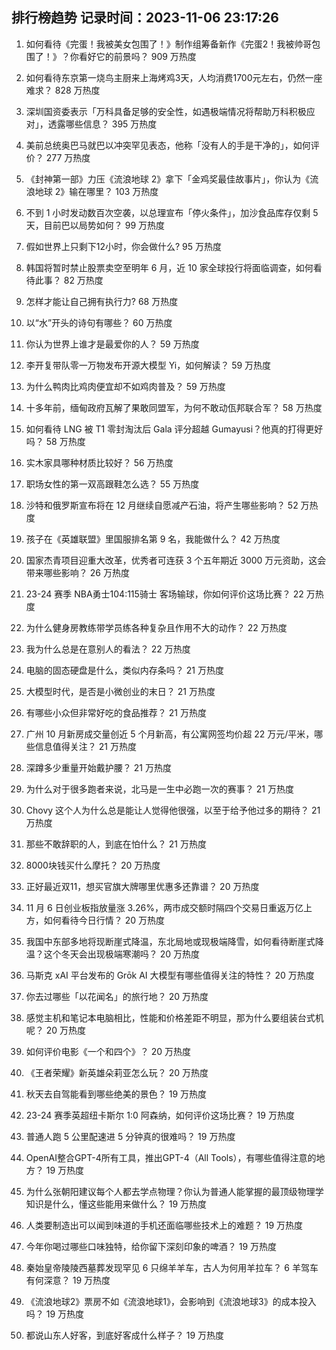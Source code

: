 
## 排行榜趋势 记录时间：2023-11-06 23:17:26
  
  1. 如何看待《完蛋！我被美女包围了！》制作组筹备新作《完蛋2！我被帅哥包围了！》？你看好它的前景吗？ 909 万热度
    
  2. 如何看待东京第一烧鸟主厨来上海烤鸡3天，人均消费1700元左右，仍然一座难求？ 828 万热度
    
  3. 深圳国资委表示「万科具备足够的安全性，如遇极端情况将帮助万科积极应对」，透露哪些信息？ 395 万热度
    
  4. 美前总统奥巴马就巴以冲突罕见表态，他称「没有人的手是干净的」，如何评价？ 277 万热度
    
  5. 《封神第一部》力压《流浪地球 2》拿下「金鸡奖最佳故事片」，你认为《流浪地球 2》输在哪里？ 103 万热度
    
  6. 不到 1 小时发动数百次空袭，以总理宣布「停火条件」，加沙食品库存仅剩 5 天，目前巴以局势如何？ 99 万热度
    
  7. 假如世界上只剩下12小时，你会做什么? 95 万热度
    
  8. 韩国将暂时禁止股票卖空至明年 6 月，近 10 家全球投行将面临调查，如何看待此事？ 82 万热度
    
  9. 怎样才能让自己拥有执行力? 68 万热度
    
  10. 以“水”开头的诗句有哪些？ 60 万热度
    
  11. 你认为世界上谁才是最爱你的人？ 59 万热度
    
  12. 李开复带队零一万物发布开源大模型 Yi，如何解读？ 59 万热度
    
  13. 为什么鸭肉比鸡肉便宜却不如鸡肉普及？ 59 万热度
    
  14. 十多年前，缅甸政府瓦解了果敢同盟军，为何不敢动佤邦联合军？ 58 万热度
    
  15. 如何看待 LNG 被 T1 零封淘汰后 Gala 评分超越 Gumayusi？他真的打得更好吗？ 58 万热度
    
  16. 实木家具哪种材质比较好？ 56 万热度
    
  17. 职场女性的第一双高跟鞋怎么选？ 55 万热度
    
  18. 沙特和俄罗斯宣布将在 12 月继续自愿减产石油，将产生哪些影响？ 52 万热度
    
  19. 孩子在《英雄联盟》里国服排名第 9 名，我能做什么？ 42 万热度
    
  20. 国家杰青项目迎重大改革，优秀者可连获 3 个五年期近 3000 万元资助，这会带来哪些影响？ 26 万热度
    
  21. 23-24 赛季 NBA勇士104:115骑士 客场输球，你如何评价这场比赛？ 22 万热度
    
  22. 为什么健身房教练带学员练各种复杂且作用不大的动作？ 22 万热度
    
  23. 我为什么总是在意别人的看法？ 22 万热度
    
  24. 电脑的固态硬盘是什么，类似内存条吗？ 21 万热度
    
  25. 大模型时代，是否是小微创业的末日？ 21 万热度
    
  26. 有哪些小众但非常好吃的食品推荐？ 21 万热度
    
  27. 广州 10 月新房成交量创近 5 个月新高，有公寓网签均价超 22 万元/平米，哪些信息值得关注？ 21 万热度
    
  28. 深蹲多少重量开始戴护腰？ 21 万热度
    
  29. 为什么对于很多跑者来说，北马是一生中必跑一次的赛事？ 21 万热度
    
  30. Chovy 这个人为什么总是能让人觉得他很强，以至于给予他过多的期待？ 21 万热度
    
  31. 那些不敢辞职的人，到底在怕什么？ 21 万热度
    
  32. 8000块钱买什么摩托？ 20 万热度
    
  33. 正好最近双11，想买官旗大牌哪里优惠多还靠谱？ 20 万热度
    
  34. 11 月 6 日创业板指放量涨 3.26%，两市成交额时隔四个交易日重返万亿上方，如何看待今日行情？ 20 万热度
    
  35. 我国中东部多地将现断崖式降温，东北局地或现极端降雪，如何看待断崖式降温？这个冬天会出现极端寒潮吗？ 20 万热度
    
  36. 马斯克 xAI 平台发布的 Grōk AI 大模型有哪些值得关注的特性？ 20 万热度
    
  37. 你去过哪些「以花闻名」的旅行地？ 20 万热度
    
  38. 感觉主机和笔记本电脑相比，性能和价格差距不明显，那为什么要组装台式机呢？ 20 万热度
    
  39. 如何评价电影《一个和四个》？ 20 万热度
    
  40. 《王者荣耀》新英雄朵莉亚怎么玩？ 20 万热度
    
  41. 秋天去自驾能看到哪些绝美的景色？ 19 万热度
    
  42. 23-24 赛季英超纽卡斯尔 1:0 阿森纳，如何评价这场比赛？ 19 万热度
    
  43. 普通人跑 5 公里配速进 5 分钟真的很难吗？ 19 万热度
    
  44. OpenAI整合GPT-4所有工具，推出GPT-4（All Tools），有哪些值得注意的地方？ 19 万热度
    
  45. 为什么张朝阳建议每个人都去学点物理？你认为普通人能掌握的最顶级物理学知识是什么，懂这些能用来做什么？ 19 万热度
    
  46. 人类要制造出可以闻到味道的手机还面临哪些技术上的难题？ 19 万热度
    
  47. 今年你喝过哪些口味独特，给你留下深刻印象的啤酒？ 19 万热度
    
  48. 秦始皇帝陵陵西墓葬发现罕见 6 只绵羊羊车，古人为何用羊拉车？ 6 羊驾车有何深意？ 19 万热度
    
  49. 《流浪地球2》票房不如《流浪地球1》，会影响到《流浪地球3》的成本投入吗？ 19 万热度
    
  50. 都说山东人好客，到底好客成什么样子？ 19 万热度
    